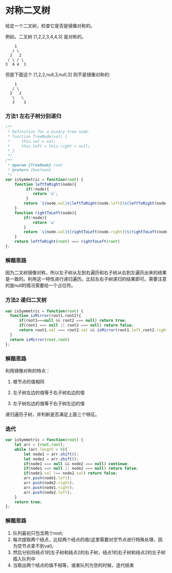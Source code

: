 # 对称二叉树


给定一个二叉树，检查它是否是镜像对称的。

例如，二叉树 [1,2,2,3,4,4,3] 是对称的。


```
    1
   / \
  2   2
 / \ / \
3  4 4  3
```

但是下面这个 [1,2,2,null,3,null,3] 则不是镜像对称的:

```
    1
   / \
  2   2
   \   \
   3    3
```

### 方法1 左右子树分别递归

```javascript
/**
 * Definition for a binary tree node.
 * function TreeNode(val) {
 *     this.val = val;
 *     this.left = this.right = null;
 * }
 */
/**
 * @param {TreeNode} root
 * @return {boolean}
 */
var isSymmetric = function(root) {
    function leftToRight(node){
         if(!node){
            return 'a';
         }
        return `${node.val}${leftToRight(node.left)}${leftToRight(node.right)}`
    }
    function rightToLeft(node){
        if(!node){
            return 'a'
        }
        return `${node.val}${rightToLeft(node.right)}${rightToLeft(node.left)}`
    }
    return leftToRight(root) === rightToLeft(root)
};
```

### **解题思路**

因为二叉树镜像对称，所以左子树从左到右遍历和右子树从右到左遍历出来的结果是一致的。利用这一特性进行递归遍历。比较左右子树递归的结果即可。需要注意的是null的情况需要给一个占位符。

### 方法2 递归二叉树

```javascript
var isSymmetric = function(root) {
  function isMirror(root1,root2){
      if(root1===null && root2 === null) return true;
      if(root1 === null || root2 === null) return false;
      return root1.val === root2.val && isMirror(root1.left,root2.right) && isMirror(root1.right, root2.left)
  }
  return isMirror(root,root)
};
```

### **解题思路**

利用镜像对称的特点：

1) 根节点的值相同

2) 左子树左边的值等于右子树右边的值

3) 左子树右边的值等于右子树左边的值

递归遍历子树，并判断是否满足上面三个特征。



### 迭代

```javascript
var isSymmetric = function(root) {
    let arr = [root,root];
    while (arr.length > 0){
        let node1 = arr.shift();
        let node2 = arr.shift();
        if(node1 === null && node2 === null) continue;
        if(node1 === null || node2 === null) return false;
        if(node1.val !== node2.val) return false;
        arr.push(node1.left);
        arr.push(node2.right);
        arr.push(node1.right);
        arr.push(node2.left);
    }
    return true;
};
```

### **解题思路**

1) 队列最初只包含两个root;
2) 每次提取两个结点，比较两个结点的值(这里需要对空节点进行特殊处理，因为空节点拿不到val);
3) 然后分别将结点1的左子树和结点2的右子树，结点1的右子树和结点2的左子树插入队列中
4) 当取出两个结点的值不相等，或者队列为空的时候，迭代结束




